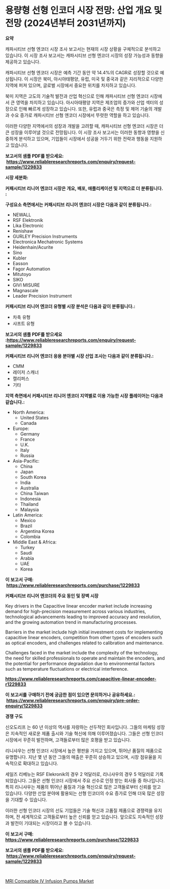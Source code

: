 <p><h1>용량형 선형 인코더 시장 전망: 산업 개요 및 전망 (2024년부터 2031년까지)</h1></p><p><strong>요약</strong></p>
<p><p>캐파시티브 선형 엔코더 시장 조사 보고서는 현재의 시장 상황을 구체적으로 분석하고 있습니다. 이 시장 조사 보고서는 캐파시티브 선형 엔코더 시장의 성장 가능성과 동향을 제공하고 있습니다.</p><p>캐파시티브 선형 엔코더 시장은 예측 기간 동안 약 14.4%의 CAGR로 성장할 것으로 예상됩니다. 이 시장은 북미, 아시아태평양, 유럽, 미국 및 중국과 같은 지리적으로 다양한 지역에 퍼져 있으며, 글로벌 시장에서 중요한 위치를 차지하고 있습니다.</p><p>북미 지역은 고도의 기술적 발전과 산업 혁신으로 인해 캐파시티브 선형 엔코더 시장에서 큰 영역을 차지하고 있습니다. 아시아태평양 지역은 제조업의 증가와 산업 섹터의 성장으로 인해 빠르게 성장하고 있습니다. 또한, 유럽과 중국은 측정 및 제어 기술의 개발과 수요 증가로 캐파시티브 선형 엔코더 시장에서 뚜렷한 역할을 하고 있습니다.</p><p>이러한 다양한 지역에서의 성장과 개발을 고려할 때, 캐파시티브 선형 엔코더 시장은 더 큰 성장을 이루어낼 것으로 전망됩니다. 이 시장 조사 보고서는 이러한 동향과 영향을 신중하게 분석하고 있으며, 기업들이 시장에서 성공을 거두기 위한 전략과 행동을 지원하고 있습니다.</p></p>
<p><strong>보고서의 샘플 PDF를 받으세요: &nbsp;<a href="https://www.reliableresearchreports.com/enquiry/request-sample/1229833">https://www.reliableresearchreports.com/enquiry/request-sample/1229833</a></strong></p>
<p><strong>시장 세분화:</strong></p>
<p><strong> 커패시티브 리니어 엔코더 시장은 개요, 배포, 애플리케이션 및 지역으로 더 분류됩니다. :</strong></p>
<p><strong>구성요소 측면에서는 커패시티브 리니어 엔코더 시장은 다음과 같이 분류됩니다.:</strong></p>
<p><ul><li>NEWALL</li><li>RSF Elektronik</li><li>Lika Electronic</li><li>Renishaw</li><li>GURLEY Precision Instruments</li><li>Electronica Mechatronic Systems</li><li>Heidenhain/Acurite</li><li>Sino</li><li>Kubler</li><li>Easson</li><li>Fagor Automation</li><li>Mitutoyo</li><li>SIKO</li><li>GIVI MISURE</li><li>Magnascale</li><li>Leader Precision Instrument</li></ul></p>
<p><strong> 커패시티브 리니어 엔코더 유형별 시장 분석은 다음과 같이 분류됩니다.:</strong></p>
<p><ul><li>차축 유형</li><li>샤프트 유형</li></ul></p>
<p><strong>보고서의 샘플 PDF를 받으세요 :<a href="https://www.reliableresearchreports.com/enquiry/request-sample/1229833">https://www.reliableresearchreports.com/enquiry/request-sample/1229833</a></strong></p>
<p><strong> 커패시티브 리니어 엔코더 응용 분야별 시장 산업 조사는 다음과 같이 분류됩니다.:</strong></p>
<p><ul><li>CMM</li><li>레이저 스캐너</li><li>캘리퍼스</li><li>기타</li></ul></p>
<p><strong>지역 측면에서 커패시티브 리니어 엔코더 지역별로 이용 가능한 시장 플레이어는 다음과 같습니다.:</strong></p>
<p><ul>
    <li>
        North America:
        <ul>
            <li>United States</li>
            <li>Canada</li>
        </ul>
    </li>
    <li>
        Europe:
        <ul>
            <li>Germany</li>
            <li>France</li>
            <li>U.K.</li>
            <li>Italy</li>
            <li>Russia</li>
        </ul>
    </li>
    <li>
        Asia-Pacific:
        <ul>
            <li>China</li>
            <li>Japan</li>
            <li>South Korea</li>
            <li>India</li>
            <li>Australia</li>
            <li>China Taiwan</li>
            <li>Indonesia</li>
            <li>Thailand</li>
            <li>Malaysia</li>
        </ul>
    </li>
    <li>
        Latin America:
        <ul>
            <li>Mexico</li>
            <li>Brazil</li>
            <li>Argentina Korea</li>
            <li>Colombia</li>
        </ul>
    </li>
    <li>
        Middle East & Africa:
        <ul>
            <li>Turkey</li>
            <li>Saudi</li>
            <li>Arabia</li>
            <li>UAE</li>
            <li>Korea</li>
        </ul>
    </li>
    </ul></p>
<p><strong>이 보고서 구매: &nbsp;<a href="https://www.reliableresearchreports.com/purchase/1229833">https://www.reliableresearchreports.com/purchase/1229833</a></strong></p>
<p><strong>커패시티브 리니어 엔코더의 주요 동인 및 장벽 시장</strong></p>
<p><p>Key drivers in the Capacitive linear encoder market include increasing demand for high-precision measurement across various industries, technological advancements leading to improved accuracy and resolution, and the growing automation trend in manufacturing processes.</p><p>Barriers in the market include high initial investment costs for implementing capacitive linear encoders, competition from other types of encoders such as optical encoders, and challenges related to calibration and maintenance.</p><p>Challenges faced in the market include the complexity of the technology, the need for skilled professionals to operate and maintain the encoders, and the potential for performance degradation due to environmental factors such as temperature fluctuations or electrical interference.</p></p>
<p><strong><a href="https://www.reliableresearchreports.com/capacitive-linear-encoder-r1229833">https://www.reliableresearchreports.com/capacitive-linear-encoder-r1229833</a></strong></p>
<p><strong>이 보고서를 구매하기 전에 궁금한 점이 있으면 문의하거나 공유하세요.: &nbsp;<a href="https://www.reliableresearchreports.com/enquiry/pre-order-enquiry/1229833">https://www.reliableresearchreports.com/enquiry/pre-order-enquiry/1229833</a></strong></p>
<p><strong>경쟁 구도</strong></p>
<p><p>신오도리프 는 60 년 이상의 역사를 자랑하는 선두적인 회사입니다. 그들의 마케팅 성장은 지속적인 새로운 제품 출시와 기술 혁신에 의해 이루어졌습니다. 그들은 선형 인코더 시장에서 꾸준히 발전하며, 고객들로부터 많은 호평을 받고 있습니다.</p><p>리니샤우는 선형 인코더 시장에서 높은 평판을 가지고 있으며, 뛰어난 품질의 제품으로 유명합니다. 지난 몇 년 동안 그들의 매출은 꾸준히 상승하고 있으며, 시장 점유율을 지속적으로 확대하고 있습니다.</p><p>세일즈 리베뉴는 RSF Elekronik의 경우 2 억달러로, 리니샤우의 경우 5 억달러로 기록되었습니다. 그들은 선형 인코더 시장에서 주요 선수로 인정 받는 회사들 중 하나입니다.특히 리니샤우는 제품의 뛰어난 품질과 기술 혁신으로 많은 고객들로부터 신뢰를 얻고 있습니다. 다양한 산업 분야에 활용되는 선형 인코더의 수요 증가로 인해 더욱 많은 성장을 기대할 수 있습니다.</p><p>이러한 선형 인코더 시장의 선도 기업들은 기술 혁신과 고품질 제품으로 경쟁력을 유지하며, 전 세계적으로 고객들로부터 높은 신뢰를 얻고 있습니다. 앞으로도 지속적인 성장과 발전이 기대되는 시장이라고 볼 수 있습니다.</p></p>
<p><strong>이 보고서 구매: &nbsp; <a href="https://www.reliableresearchreports.com/purchase/1229833">https://www.reliableresearchreports.com/purchase/1229833</a></strong></p>
<p><strong>보고서의 샘플 PDF를 받으세요: &nbsp;<a href="https://www.reliableresearchreports.com/enquiry/request-sample/1229833">https://www.reliableresearchreports.com/enquiry/request-sample/1229833</a></strong><strong></strong></p>
<p>&nbsp;</p>
<p><p><a href="https://github.com/BryceTownsendr/Market-Research-Report-List-4/blob/main/mri-compatible-iv-infusion-pumps-market.md">MRI Compatible IV Infusion Pumps Market</a></p></p>